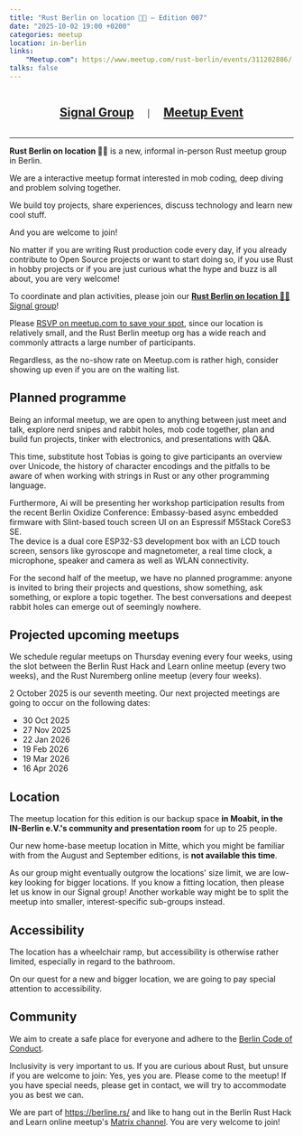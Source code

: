 ```yaml
---
title: "Rust Berlin on location 🏳️‍🌈 – Edition 007"
date: "2025-10-02 19:00 +0200"
categories: meetup
location: in-berlin
links:
    "Meetup.com": https://www.meetup.com/rust-berlin/events/311202886/
talks: false
---
```


<center>
    <h2 style="display: inline-block; padding: 0 20px;"><a href="https://signal.group/#CjQKIApfEgb36v82nhIb7m6zLCQjEtSEZubR7UvywTcWZXxdEhBWxhMWNCKekvtCYX7iDRRm">Signal Group</a></h2>
    |
    <h2 style="display: inline-block; padding: 0 20px;"><a href="https://www.meetup.com/rust-berlin/events/311202886/">Meetup Event</a></h2>
</center>

---

<p><strong>Rust Berlin on location 🏳️‍🌈</strong> is a new, informal in-person Rust meetup group in Berlin.</p>
<p>We are a interactive meetup format interested in mob coding, deep diving and problem solving together.</p>
<p>We build toy projects, share experiences, discuss technology and learn new cool stuff.</p>
<p>And you are welcome to join!</p>
<p>No matter if you are writing Rust production code every day, if you already contribute to Open Source projects or want to start doing so, if you use Rust in hobby projects or if you are just curious what the hype and buzz is all about, you are very welcome!</p>
<p>To coordinate and plan activities, please join our <a href="https://signal.group/#CjQKIApfEgb36v82nhIb7m6zLCQjEtSEZubR7UvywTcWZXxdEhBWxhMWNCKekvtCYX7iDRRm" target="_blank" rel="nofollow"><strong>Rust Berlin on location 🏳️‍🌈</strong> Signal group</a>!</p>
<p>Please <a href="https://www.meetup.com/rust-berlin/events/311202886/" target="_blank">RSVP on meetup.com to save your spot</a>, since our location is relatively small, and the Rust Berlin meetup org has a wide reach and commonly attracts a large number of participants.</p>
<p>Regardless, as the no-show rate on Meetup.com is rather high, consider showing up even if you are on the waiting list.</p>

<h2>Planned programme</h2>

<p>Being an informal meetup, we are open to anything between just meet and talk, explore nerd snipes and rabbit holes, mob code together, plan and build fun projects, tinker with electronics, and presentations with Q&amp;A.</p>
<p>This time, substitute host Tobias is going to give participants an overview over Unicode, the history of character encodings and the pitfalls to be aware of when working with strings in Rust or any other programming language.</p>
<p>Furthermore, Ai will be presenting her workshop participation results from the recent Berlin Oxidize Conference: Embassy-based async embedded firmware with Slint-based touch screen UI on an Espressif M5Stack CoreS3 SE.<br>The device is a dual core ESP32-S3 development box with an LCD touch screen, sensors like gyroscope and magnetometer, a real time clock, a microphone, speaker and camera as well as WLAN connectivity.</p>
<p>For the second half of the meetup, we have no planned programme: anyone is invited to bring their projects and questions, show something, ask something, or explore a topic together. The best conversations and deepest rabbit holes can emerge out of seemingly nowhere.</p>

<h2>Projected upcoming meetups</h2>

<p>We schedule regular meetups on Thursday evening every four weeks, using the slot between the Berlin Rust Hack and Learn online meetup (every two weeks), and the Rust Nuremberg online meetup (every four weeks).</p>
<p>2 October 2025 is our seventh meeting. Our next projected meetings are going to occur on the following dates:</p>

<ul>
<li>30 Oct 2025</li>
<li>27 Nov 2025</li>
<li>22 Jan 2026</li>
<li>19 Feb 2026</li>
<li>19 Mar 2026</li>
<li>16 Apr 2026</li>
</ul>

<h2>Location</h2>

<p>The meetup location for this edition is our backup space <strong>in Moabit, in the IN-Berlin e.V.'s community and presentation room</strong> for up to 25 people.</p>
<p>Our new home-base meetup location in Mitte, which you might be familiar with from the August and September editions, is <strong>not available this time</strong>.</p>
<p>As our group might eventually outgrow the locations' size limit, we are low-key looking for bigger locations. If you know a fitting location, then please let us know in our Signal group! Another workable way might be to split the meetup into smaller, interest-specific sub-groups instead.</p>

<h2>Accessibility</h2>

<p>The location has a wheelchair ramp, but accessibility is otherwise rather limited, especially in regard to the bathroom.</p>
<p>On our quest for a new and bigger location, we are going to pay special attention to accessibility.</p>

<h2>Community</h2>

<p>We aim to create a safe place for everyone and adhere to the <a href="https://berlincodeofconduct.org/" target="_blank" rel="nofollow">Berlin Code of Conduct</a>.</p>
<p>Inclusivity is very important to us. If you are curious about Rust, but unsure if you are welcome to join: Yes, yes you are. Please come to the meetup! If you have special needs, please get in contact, we will try to accommodate you as best we can.</p>
<p>We are part of <a href="https://berline.rs/" target="_blank" rel="nofollow">https://berline.rs/</a> and like to hang out in the Berlin Rust Hack and Learn online meetup's <a href="https://matrix.to/#/!xycQxSjSAvEezkyztA:chat.berline.rs" target="_blank" rel="nofollow">Matrix channel</a>. You are very welcome to join!</p>
